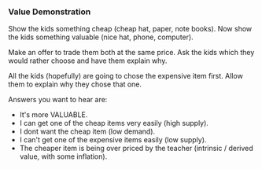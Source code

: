 ### Value Demonstration

Show the kids something cheap (cheap hat, paper, note books). Now show the kids something valuable (nice hat, phone, computer).

Make an offer to trade them both at the same price. Ask the kids which they would rather choose and have them explain why.

All the kids (hopefully) are going to chose the expensive item first. Allow them to explain why they chose that one.

Answers you want to hear are:
- It's more VALUABLE.
- I can get one of the cheap items very easily (high supply).
- I dont want the cheap item (low demand).
- I can't get one of the expensive items easily (low supply).
- The cheaper item is being over priced by the teacher (intrinsic / derived value, with some inflation).